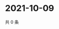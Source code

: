 # 2021-10-09

共 0 条

<!-- BEGIN WEIBO -->
<!-- 最后更新时间 Sat Oct 09 2021 21:15:04 GMT+0800 (China Standard Time) -->

<!-- END WEIBO -->
